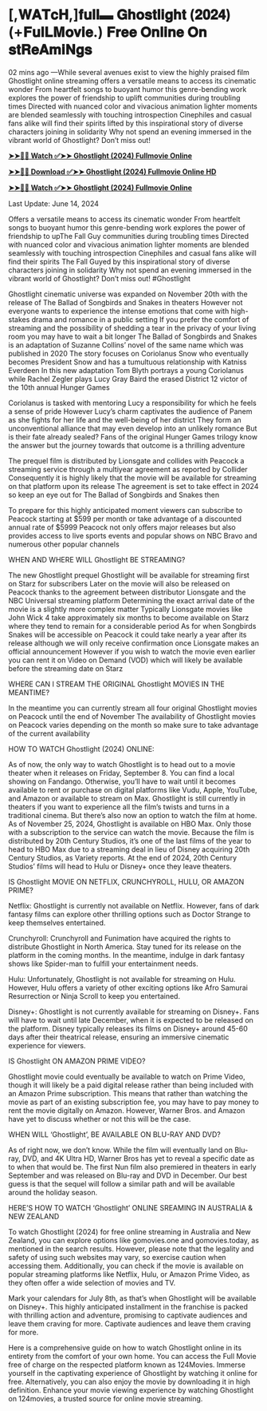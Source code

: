 # [,𝐖𝐀𝐓𝐜𝐇,]𝐟𝐮𝐥𝐥▬ 𝐆𝐡𝐨𝐬𝐭𝐥𝐢𝐠𝐡𝐭 (𝟐𝟎𝟐𝟒) (+𝐅𝐮𝐥𝐋𝐌𝐨𝐯𝐢𝐞.) 𝐅𝐫𝐞𝐞 𝐎𝐧𝐥𝐢𝐧𝐞 𝐎𝐧 𝐬𝐭𝐑𝐞𝐀𝐦𝐢𝐍𝐠𝐬

02 mins ago —While several avenues exist to view the highly praised film Ghostlight online streaming offers a versatile means to access its cinematic wonder From heartfelt songs to buoyant humor this genre-bending work explores the power of friendship to uplift communities during troubling times Directed with nuanced color and vivacious animation lighter moments are blended seamlessly with touching introspection Cinephiles and casual fans alike will find their spirits lifted by this inspirational story of diverse characters joining in solidarity Why not spend an evening immersed in the vibrant world of Ghostlight? Don’t miss out!

**[➤➤🔴📱 Watch ✅➤➤ Ghostlight (2024) Fullmovie Online](https://cutt.ly/2w3eIack)**

**[➤➤🔴📱 Download ✅➤➤ Ghostlight (2024) Fullmovie Online HD](https://cutt.ly/2w3eIack)**

**[➤➤🔴📱 Watch ✅➤➤ Ghostlight (2024) Fullmovie Online](https://cutt.ly/2w3eIack)**

Last Update: June 14, 2024

Offers a versatile means to access its cinematic wonder From heartfelt songs to buoyant humor this genre-bending work explores the power of friendship to upThe Fall Guy communities during troubling times Directed with nuanced color and vivacious animation lighter moments are blended seamlessly with touching introspection Cinephiles and casual fans alike will find their spirits The Fall Guyed by this inspirational story of diverse characters joining in solidarity Why not spend an evening immersed in the vibrant world of Ghostlight? Don’t miss out! #Ghostlight

Ghostlight cinematic universe was expanded on November 20th with the release of The Ballad of Songbirds and Snakes in theaters However not everyone wants to experience the intense emotions that come with high-stakes drama and romance in a public setting If you prefer the comfort of streaming and the possibility of shedding a tear in the privacy of your living room you may have to wait a bit longer The Ballad of Songbirds and Snakes is an adaptation of Suzanne Collins’ novel of the same name which was published in 2020 The story focuses on Coriolanus Snow who eventually becomes President Snow and has a tumultuous relationship with Katniss Everdeen In this new adaptation Tom Blyth portrays a young Coriolanus while Rachel Zegler plays Lucy Gray Baird the erased District 12 victor of the 10th annual Hunger Games

Coriolanus is tasked with mentoring Lucy a responsibility for which he feels a sense of pride However Lucy’s charm captivates the audience of Panem as she fights for her life and the well-being of her district They form an unconventional alliance that may even develop into an unlikely romance But is their fate already sealed? Fans of the original Hunger Games trilogy know the answer but the journey towards that outcome is a thrilling adventure

The prequel film is distributed by Lionsgate and collides with Peacock a streaming service through a multiyear agreement as reported by Collider Consequently it is highly likely that the movie will be available for streaming on that platform upon its release The agreement is set to take effect in 2024 so keep an eye out for The Ballad of Songbirds and Snakes then

To prepare for this highly anticipated moment viewers can subscribe to Peacock starting at $599 per month or take advantage of a discounted annual rate of $5999 Peacock not only offers major releases but also provides access to live sports events and popular shows on NBC Bravo and numerous other popular channels

WHEN AND WHERE WILL Ghostlight BE STREAMING?

The new Ghostlight prequel Ghostlight will be available for streaming first on Starz for subscribers Later on the movie will also be released on Peacock thanks to the agreement between distributor Lionsgate and the NBC Universal streaming platform Determining the exact arrival date of the movie is a slightly more complex matter Typically Lionsgate movies like John Wick 4 take approximately six months to become available on Starz where they tend to remain for a considerable period As for when Songbirds Snakes will be accessible on Peacock it could take nearly a year after its release although we will only receive confirmation once Lionsgate makes an official announcement However if you wish to watch the movie even earlier you can rent it on Video on Demand (VOD) which will likely be available before the streaming date on Starz

WHERE CAN I STREAM THE ORIGINAL Ghostlight MOVIES IN THE MEANTIME?

In the meantime you can currently stream all four original Ghostlight movies on Peacock until the end of November The availability of Ghostlight movies on Peacock varies depending on the month so make sure to take advantage of the current availability

HOW TO WATCH Ghostlight (2024) ONLINE:

As of now, the only way to watch Ghostlight is to head out to a movie theater when it releases on Friday, September 8. You can find a local showing on Fandango. Otherwise, you’ll have to wait until it becomes available to rent or purchase on digital platforms like Vudu, Apple, YouTube, and Amazon or available to stream on Max. Ghostlight is still currently in theaters if you want to experience all the film’s twists and turns in a traditional cinema. But there’s also now an option to watch the film at home. As of November 25, 2024, Ghostlight is available on HBO Max. Only those with a subscription to the service can watch the movie. Because the film is distributed by 20th Century Studios, it’s one of the last films of the year to head to HBO Max due to a streaming deal in lieu of Disney acquiring 20th Century Studios, as Variety reports. At the end of 2024, 20th Century Studios’ films will head to Hulu or Disney+ once they leave theaters.

IS Ghostlight MOVIE ON NETFLIX, CRUNCHYROLL, HULU, OR AMAZON PRIME?

Netflix: Ghostlight is currently not available on Netflix. However, fans of dark fantasy films can explore other thrilling options such as Doctor Strange to keep themselves entertained.

Crunchyroll: Crunchyroll and Funimation have acquired the rights to distribute Ghostlight in North America. Stay tuned for its release on the platform in the coming months. In the meantime, indulge in dark fantasy shows like Spider-man to fulfill your entertainment needs.

Hulu: Unfortunately, Ghostlight is not available for streaming on Hulu. However, Hulu offers a variety of other exciting options like Afro Samurai Resurrection or Ninja Scroll to keep you entertained.

Disney+: Ghostlight is not currently available for streaming on Disney+. Fans will have to wait until late December, when it is expected to be released on the platform. Disney typically releases its films on Disney+ around 45-60 days after their theatrical release, ensuring an immersive cinematic experience for viewers.

IS Ghostlight ON AMAZON PRIME VIDEO?

Ghostlight movie could eventually be available to watch on Prime Video, though it will likely be a paid digital release rather than being included with an Amazon Prime subscription. This means that rather than watching the movie as part of an existing subscription fee, you may have to pay money to rent the movie digitally on Amazon. However, Warner Bros. and Amazon have yet to discuss whether or not this will be the case.

WHEN WILL ‘Ghostlight’, BE AVAILABLE ON BLU-RAY AND DVD?

As of right now, we don’t know. While the film will eventually land on Blu-ray, DVD, and 4K Ultra HD, Warner Bros has yet to reveal a specific date as to when that would be. The first Nun film also premiered in theaters in early September and was released on Blu-ray and DVD in December. Our best guess is that the sequel will follow a similar path and will be available around the holiday season.

HERE’S HOW TO WATCH ‘Ghostlight’ ONLINE SREAMING IN AUSTRALIA & NEW ZEALAND

To watch Ghostlight (2024) for free online streaming in Australia and New Zealand, you can explore options like gomovies.one and gomovies.today, as mentioned in the search results. However, please note that the legality and safety of using such websites may vary, so exercise caution when accessing them. Additionally, you can check if the movie is available on popular streaming platforms like Netflix, Hulu, or Amazon Prime Video, as they often offer a wide selection of movies and TV.

Mark your calendars for July 8th, as that’s when Ghostlight will be available on Disney+. This highly anticipated installment in the franchise is packed with thrilling action and adventure, promising to captivate audiences and leave them craving for more. Captivate audiences and leave them craving for more.

Here is a comprehensive guide on how to watch Ghostlight online in its entirety from the comfort of your own home. You can access the Full Movie free of charge on the respected platform known as 124Movies. Immerse yourself in the captivating experience of Ghostlight by watching it online for free. Alternatively, you can also enjoy the movie by downloading it in high definition. Enhance your movie viewing experience by watching Ghostlight on 124movies, a trusted source for online movie streaming.
